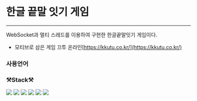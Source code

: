 # 한글 끝말 잇기 게임

---

WebSocket과 멀티 스레드를 이용하여 구현한 한글끝말잇기 게임이다.

   -  모티브로 삼은 게임 끄투 온라인[https://kkutu.co.kr/](https://kkutu.co.kr/)

### 사용언어

### ⚒Stack⚒

<a href="[https://velog.io/@colorful-stars](https://velog.io/@colorful-stars)" target="_blank"><img src="[https://img.shields.io/badge/Java-007396?style=flat-square&logo=Java&logoColor=white](https://img.shields.io/badge/Java-007396?style=flat-square&logo=Java&logoColor=white)"/></a>
<a href="[https://velog.io/@colorful-stars](https://velog.io/@colorful-stars)" target="_blank"><img src="[https://img.shields.io/badge/JavaScript-F7DF1E?style=flat-square&logo=JavaScript&logoColor=black](https://img.shields.io/badge/JavaScript-F7DF1E?style=flat-square&logo=JavaScript&logoColor=black)"/></a>
<a href="[https://velog.io/@colorful-stars](https://velog.io/@colorful-stars)" target="_blank"><img src="[https://img.shields.io/badge/Spring-6DB33F?style=flat-square&logo=Spring&logoColor=white](https://img.shields.io/badge/Spring-6DB33F?style=flat-square&logo=Spring&logoColor=white)"/></a>
<a href="[https://velog.io/@colorful-stars](https://velog.io/@colorful-stars)" target="_blank"><img src="[https://img.shields.io/badge/Oracle-F80000?style=flat-square&logo=Oracle&logoColor=white](https://img.shields.io/badge/Oracle-F80000?style=flat-square&logo=Oracle&logoColor=white)"/></a>
<a href="[https://velog.io/@colorful-stars](https://velog.io/@colorful-stars)" target="_blank"><img src="[https://img.shields.io/badge/Amazon-FF9900?style=flat-square&logo=Amazon&logoColor=black](https://img.shields.io/badge/Amazon-FF9900?style=flat-square&logo=Amazon&logoColor=black)"/></a>
<a href="[https://velog.io/@colorful-stars](https://velog.io/@colorful-stars)" target="_blank"><img src="[https://img.shields.io/badge/jQuery-0769AD?style=flat-square&logo=jQuery&logoColor=white](https://img.shields.io/badge/jQuery-0769AD?style=flat-square&logo=jQuery&logoColor=white)"/></a>

